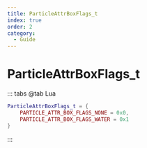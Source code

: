 ```yaml
---
title: ParticleAttrBoxFlags_t
index: true
order: 2
category:
  - Guide
---
```


# ParticleAttrBoxFlags_t
::: tabs
@tab Lua
```lua
ParticleAttrBoxFlags_t = {
    PARTICLE_ATTR_BOX_FLAGS_NONE = 0x0,
    PARTICLE_ATTR_BOX_FLAGS_WATER = 0x1
}
```
:::